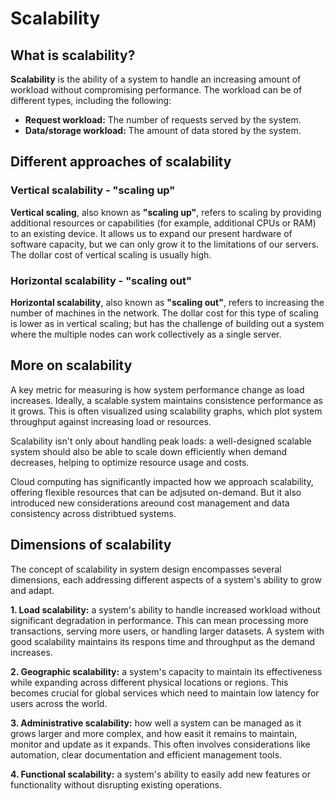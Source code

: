 # Scalability

## What is scalability?

**Scalability** is the ability of a system to handle an increasing amount of workload without compromising performance.  The workload can be of different types, including the following:

- **Request workload:** The number of requests served by the system.
- **Data/storage workload:** The amount of data stored by the system.

## Different approaches of scalability

### Vertical scalability - "scaling up"

**Vertical scaling**, also known as **"scaling up"**, refers to scaling by providing additional resources or capabilities (for example, additional CPUs or RAM) to an existing device. It allows us to expand our present hardware of software capacity, but we can only grow it to the limitations of our servers. The dollar cost of vertical scaling is usually high.

### Horizontal scalability - "scaling out"

**Horizontal scalability**, also known as **"scaling out"**, refers to increasing the number of machines in the network. The dollar cost for this type of scaling is lower as in vertical scaling; but has the challenge of building out a system where the multiple nodes can work collectively as a single server.

## More on scalability

A key metric for measuring is how system performance change as load increases. Ideally, a scalable system maintains consistence performance as it grows. This is often visualized using scalability graphs, which plot system throughput against increasing load or resources.

Scalability isn't only about handling peak loads: a well-designed scalable system should also be able to scale down efficiently when demand decreases, helping to optimize resource usage and costs.

Cloud computing has significantly impacted how we approach scalability, offering flexible resources that can be adjsuted on-demand. But it also introduced new considerations areound cost management and data consistency across distribtued systems.

## Dimensions of scalability

The concept of scalability in system design encompasses several dimensions, each addressing different aspects of a system's ability to grow and adapt.

**1. Load scalability:** a system's ability to handle increased workload without significant degradation in performance. This can mean processing more transactions, serving more users, or handling larger datasets. A system with good scalability maintains its respons time and throughput as the demand increases.

**2. Geographic scalability:** a system's capacity to maintain its effectiveness while expanding across different physical locations or regions. This becomes crucial for global services which need to maintain low latency for users across the world.

**3. Administrative scalability:** how well a system can be managed as it grows larger and more complex, and how easit it remains to maintain, monitor and update as it expands. This often involves considerations like automation, clear documentation and efficient management tools.

**4. Functional scalability:** a system's ability to easily add new features or functionality without disrupting existing operations.